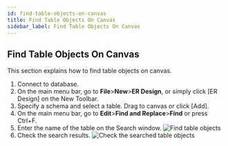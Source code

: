 ```yaml
---
id: find-table-objects-on-canvas
title: Find Table Objects On Canvas
sidebar_label: Find Table Objects On Canvas
---
```


## Find Table Objects On Canvas

This section explains how to find table objects on canvas.

1. Connect to database.
2. On the main menu bar, go to **File**>**New**>**ER Design**, or simply click [ER Design] on the New Toolbar.
3. Specify a schema and select a table. Drag to canvas or click [Add].
4. On the main menu bar, go to **Edit**>**Find and Replace**>**Find** or press Ctrl+F.
5. Enter the name of the table on the Search window.
![Find table objects](https://s3.ap-northeast-2.amazonaws.com/sqlgate-manual-content/86B49BAF275F2FA5EF390FABA70504BF.jpg)
6. Check the search results.
![Check the searched table objects](https://s3.ap-northeast-2.amazonaws.com/sqlgate-manual-content/076A5056B6A58C49D5806D4666897907.jpg)
